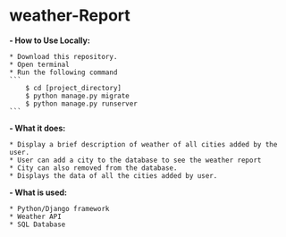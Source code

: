 # weather-Report

**- How to Use Locally:**

    * Download this repository.
    * Open terminal
    * Run the following command
    ```
        $ cd [project_directory]
        $ python manage.py migrate
        $ python manage.py runserver
    ```

**- What it does:**

    * Display a brief description of weather of all cities added by the user.
    * User can add a city to the database to see the weather report
    * City can also removed from the database.
    * Displays the data of all the cities added by user.


**- What is used:**

    * Python/Django framework
    * Weather API
    * SQL Database
